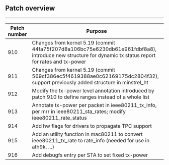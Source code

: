 ## Patch overview
---

| Patch number	| Purpose |
|---------------|---------|
| 910			| Changes from kernel 5.19 (commit 44fa75f207d8a106bc75e6230db61e961fdbf8a8), introduce new structure for dynamic tx status report for rates and tx-power |
| 911			| Changes from kernel 5.19 (commit 569cf386ec5f4619388ae0c62169175dc2804f32), support previously added structure in minstrel_ht |
| 912			| Modify the tx-power level annotation introduced by patch 910 to define ranges instead of a whole list |
| 913			| Annotate tx-power per packet in ieee80211_tx_info, per mrr in ieee80211_sta_rates; modify ieee80211_rate_status |
| 914			| Add hw flags for drivers to propagate TPC support |
| 915			| Add an utility function in mac80211 to convert ieee80211_tx_rate to rate_info (needed for use in ath9k, ...) |
| 916			| Add debugfs entry per STA to set fixed tx-power |
